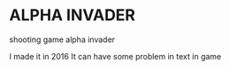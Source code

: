 ALPHA INVADER
=============
shooting game alpha invader

I made it in 2016
It can have some problem in text in game
